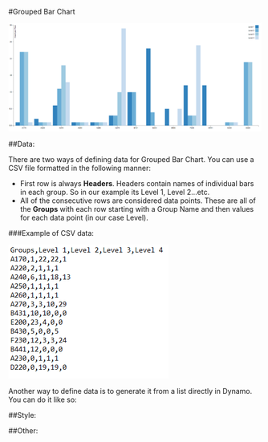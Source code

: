 #Grouped Bar Chart

![](groupedBarChart/groupedBarChartImage.PNG)

##Data:

There are two ways of defining data for Grouped Bar Chart. You can use a CSV file formatted in the following manner: 

* First row is always <b>Headers</b>. Headers contain names of individual bars in each group. So in our example its Level 1, Level 2...etc.
* All of the consecutive rows are considered data points. These are all of the <b>Groups</b> with each row starting with a Group Name and then values for each data point (in our case Level). 

###Example of CSV data:

![](groupedBarChart/groupedBarChartData.PNG)

Another way to define data is to generate it from a list directly in Dynamo. You can do it like so: 



##Style:

##Other:
